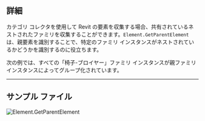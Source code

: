 ## 詳細
カテゴリ コレクタを使用して Revit の要素を収集する場合、共有されているネストされたファミリを収集することができます。`Element.GetParentElement` は、親要素を識別することで、特定のファミリ インスタンスがネストされているかどうかを識別するのに役立ちます。

次の例では、すべての「椅子-ブロイヤー」ファミリ インスタンスが親ファミリ インスタンスによってグループ化されています。
___
## サンプル ファイル

![Element.GetParentElement](./Revit.Elements.Element.GetParentElement_img.jpg)
